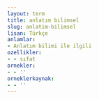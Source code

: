 ```yaml
---
layout: term
title: anlatım bilimsel
slug: anlatim-bilimsel
lisan: Türkçe
anlamlar:
- Anlatım bilimi ile ilgili
ozellikler:
- - sıfat
ornekler:
- - ''
orneklerkaynak:
- - ''
---
```

